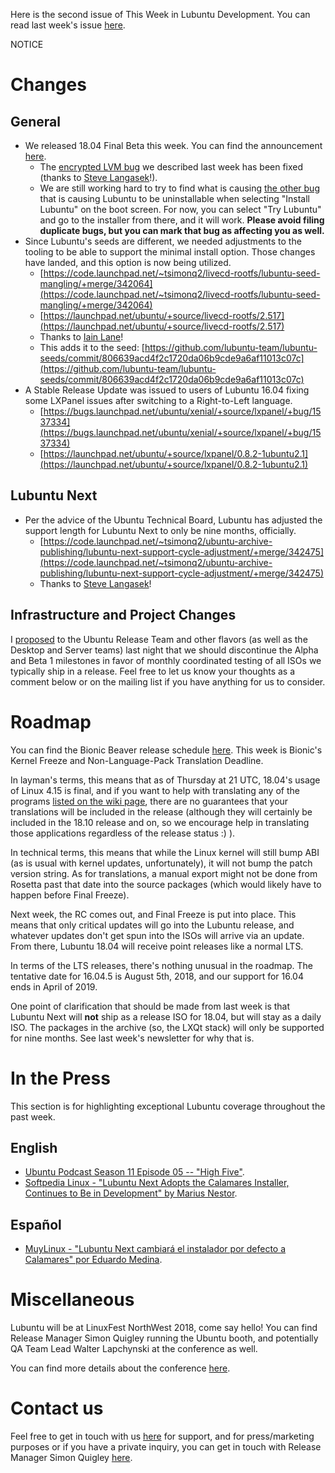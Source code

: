 Here is the second issue of This Week in Lubuntu Development. You can read last week's issue [here](https://lubuntu.me/this-week-in-lubuntu-development-1/).

NOTICE

# Changes

## General

 * We released 18.04 Final Beta this week. You can find the announcement [here](https://lubuntu.me/lubuntu-bionic-beaver-final-beta-has-been-released/).
    * The [encrypted LVM bug](https://bugs.launchpad.net/ubuntu/+source/partman-auto-crypto/+bug/1759732) we described last week has been fixed (thanks to [Steve Langasek](https://launchpad.net/~vorlon)!).
    * We are still working hard to try to find what is causing [the other bug](https://bugs.launchpad.net/ubuntu/+source/ubiquity/+bug/1754174) that is causing Lubuntu to be uninstallable when selecting "Install Lubuntu" on the boot screen. For now, you can select "Try Lubuntu" and go to the installer from there, and it will work. **Please avoid filing duplicate bugs, but you can mark that bug as affecting you as well.**
 * Since Lubuntu's seeds are different, we needed adjustments to the tooling to be able to support the minimal install option. Those changes have landed, and this option is now being utilized.
    * [https://code.launchpad.net/~tsimonq2/livecd-rootfs/lubuntu-seed-mangling/+merge/342064](https://code.launchpad.net/~tsimonq2/livecd-rootfs/lubuntu-seed-mangling/+merge/342064)
    * [https://launchpad.net/ubuntu/+source/livecd-rootfs/2.517](https://launchpad.net/ubuntu/+source/livecd-rootfs/2.517)
    * Thanks to [Iain Lane](https://launchpad.net/~laney)!
    * This adds it to the seed: [https://github.com/lubuntu-team/lubuntu-seeds/commit/806639acd4f2c1720da06b9cde9a6af11013c07c](https://github.com/lubuntu-team/lubuntu-seeds/commit/806639acd4f2c1720da06b9cde9a6af11013c07c)
 * A Stable Release Update was issued to users of Lubuntu 16.04 fixing some LXPanel issues after switching to a Right-to-Left language.
    * [https://bugs.launchpad.net/ubuntu/xenial/+source/lxpanel/+bug/1537334](https://bugs.launchpad.net/ubuntu/xenial/+source/lxpanel/+bug/1537334)
    * [https://launchpad.net/ubuntu/+source/lxpanel/0.8.2-1ubuntu2.1](https://launchpad.net/ubuntu/+source/lxpanel/0.8.2-1ubuntu2.1)

## Lubuntu Next

 * Per the advice of the Ubuntu Technical Board, Lubuntu has adjusted the support length for Lubuntu Next to only be nine months, officially.
    * [https://code.launchpad.net/~tsimonq2/ubuntu-archive-publishing/lubuntu-next-support-cycle-adjustment/+merge/342475](https://code.launchpad.net/~tsimonq2/ubuntu-archive-publishing/lubuntu-next-support-cycle-adjustment/+merge/342475)
    * Thanks to [Steve Langasek](https://launchpad.net/~vorlon)!

## Infrastructure and Project Changes

I [proposed](https://lists.ubuntu.com/archives/ubuntu-release/2018-April/004387.html) to the Ubuntu Release Team and other flavors (as well as the Desktop and Server teams) last night that we should discontinue the Alpha and Beta 1 milestones in favor of monthly coordinated testing of all ISOs we typically ship in a release. Feel free to let us know your thoughts as a comment below or on the mailing list if you have anything for us to consider.

# Roadmap

You can find the Bionic Beaver release schedule [here](https://wiki.ubuntu.com/BionicBeaver/ReleaseSchedule). This week is Bionic's Kernel Freeze and Non-Language-Pack Translation Deadline.

In layman's terms, this means that as of Thursday at 21 UTC, 18.04's usage of Linux 4.15 is final, and if you want to help with translating any of the programs [listed on the wiki page](https://wiki.ubuntu.com/NonLanguagePackTranslationDeadline), there are no guarantees that your translations will be included in the release (although they will certainly be included in the 18.10 release and on, so we encourage help in translating those applications regardless of the release status :) ).

In technical terms, this means that while the Linux kernel will still bump ABI (as is usual with kernel updates, unfortunately), it will not bump the patch version string. As for translations, a manual export might not be done from Rosetta past that date into the source packages (which would likely have to happen before Final Freeze).

Next week, the RC comes out, and Final Freeze is put into place. This means that only critical updates will go into the Lubuntu release, and whatever updates don't get spun into the ISOs will arrive via an update. From there, Lubuntu 18.04 will receive point releases like a normal LTS.

In terms of the LTS releases, there's nothing unusual in the roadmap. The tentative date for 16.04.5 is August 5th, 2018, and our support for 16.04 ends in April of 2019.

One point of clarification that should be made from last week is that Lubuntu Next will **not** ship as a release ISO for 18.04, but will stay as a daily ISO. The packages in the archive (so, the LXQt stack) will only be supported for nine months. See last week's newsletter for why that is.

# In the Press

This section is for highlighting exceptional Lubuntu coverage throughout the past week.

## English

 * [Ubuntu Podcast Season 11 Episode 05 -- "High Five"](http://ubuntupodcast.org/2018/04/05/s11e05-high-five/).
 * [Softpedia Linux - "Lubuntu Next Adopts the Calamares Installer, Continues to Be in Development" by Marius Nestor](http://news.softpedia.com/news/lubuntu-next-is-adopting-the-calamares-installer-continues-to-be-in-development-520533.shtml).

## Español

 * [MuyLinux - "Lubuntu Next cambiará el instalador por defecto a Calamares" por Eduardo Medina](https://www.muylinux.com/2018/04/04/lubuntu-next-instalador-calamares/).

# Miscellaneous

Lubuntu will be at LinuxFest NorthWest 2018, come say hello! You can find Release Manager Simon Quigley running the Ubuntu booth, and potentially QA Team Lead Walter Lapchynski at the conference as well.

You can find more details about the conference [here](https://linuxfestnorthwest.org/conferences/lfnw18).

# Contact us

Feel free to get in touch with us [here](https://lubuntu.me/links/) for support, and for press/marketing purposes or if you have a private inquiry, you can get in touch with Release Manager Simon Quigley [here](mailto:tsimonq2@lubuntu.me).
